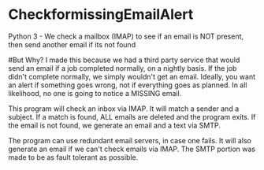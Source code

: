 # CheckformissingEmailAlert
Python 3 - We check a mailbox (IMAP) to see if an email is NOT present, then send another email if its not found

#But Why?
I made this because we had a third party service that would send an email if a job completed normally, on a nightly basis.  If the job didn't complete normally, we simply wouldn't get an email.  Ideally, you want an alert if something goes wrong, not if everything goes as planned. In all likelihood, no one is going to notice a MISSING email.  

This program will check an inbox via IMAP. It will match a sender and a subject. If a match is found, ALL emails are deleted and the program exits.  If the email is not found, we generate an email and a text via SMTP.

The program can use redundant email servers, in case one fails. It will also generate an email if we can't check emails via IMAP. The SMTP portion was made to be as fault tolerant as possible.

